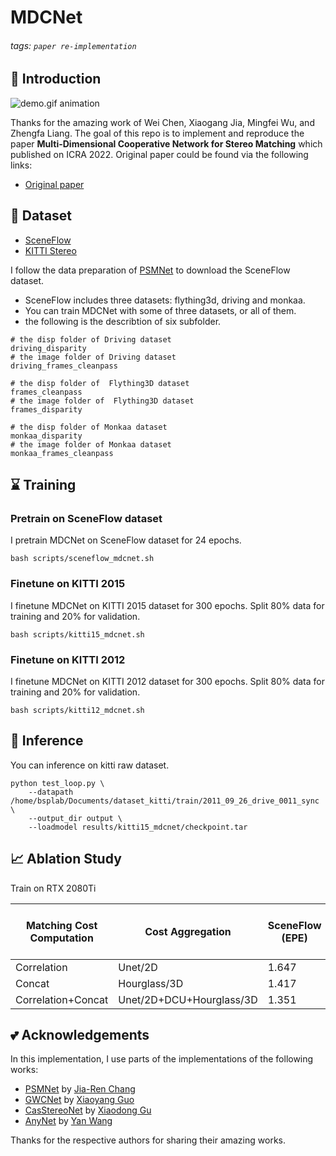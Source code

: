 # MDCNet
###### tags: `paper re-implementation`
## :beginner: Introduction
![demo.gif animation](readme_images/demo.gif)

Thanks for the amazing work of Wei Chen, Xiaogang Jia, Mingfei Wu, and Zhengfa Liang. The goal of this repo is to implement and reproduce the paper **Multi-Dimensional Cooperative Network for Stereo Matching** which published on ICRA 2022. Original paper could be found via the following links:
* [Original paper](https://ieeexplore.ieee.org/document/9627805)

## :floppy_disk: Dataset
* [SceneFlow](http://www.cvlibs.net/datasets/kitti/eval_stereo.php)
* [KITTI Stereo](https://lmb.informatik.uni-freiburg.de/resources/datasets/SceneFlowDatasets.en.html)

I follow the data preparation of [PSMNet](https://github.com/JiaRenChang/PSMNet/tree/master/dataset) to download the SceneFlow dataset.
* SceneFlow includes three datasets: flything3d, driving and monkaa.
* You can train MDCNet with some of three datasets, or all of them.
* the following is the describtion of six subfolder.
```
# the disp folder of Driving dataset
driving_disparity  
# the image folder of Driving dataset
driving_frames_cleanpass

# the disp folder of  Flything3D dataset
frames_cleanpass  
# the image folder of  Flything3D dataset
frames_disparity  

# the disp folder of Monkaa dataset
monkaa_disparity  
# the image folder of Monkaa dataset
monkaa_frames_cleanpass
```

## :hourglass: Training
### Pretrain on SceneFlow dataset
I pretrain MDCNet on SceneFlow dataset for 24 epochs.
```
bash scripts/sceneflow_mdcnet.sh
```
### Finetune on KITTI 2015
I finetune MDCNet on KITTI 2015 dataset for 300 epochs. Split 80% data for training and 20% for validation.
```
bash scripts/kitti15_mdcnet.sh
```
### Finetune on KITTI 2012
I finetune MDCNet on KITTI 2012 dataset for 300 epochs. Split 80% data for training and 20% for validation.
```
bash scripts/kitti12_mdcnet.sh
```

## :rocket: Inference
You can inference on kitti raw dataset.
```
python test_loop.py \
    --datapath /home/bsplab/Documents/dataset_kitti/train/2011_09_26_drive_0011_sync \
    --output_dir output \
    --loadmodel results/kitti15_mdcnet/checkpoint.tar
```

## :chart_with_upwards_trend: Ablation Study
Train on RTX 2080Ti

| Matching Cost Computation | Cost Aggregation         | SceneFlow (EPE) | KITTI 2015 D1-all (%) | KITTI 2012 D1-all (%) | Time(s) |
| ------------------------- | ------------------------ | --------------- | --------------------- | --------------------- | ------- |
| Correlation               | Unet/2D                  | 1.647           | 3.93%                 | 5.08%                 | 0.043   |
| Concat                    | Hourglass/3D             | 1.417           | 2.13%                 | 2.56%                 | 0.243   |
| Correlation+Concat        | Unet/2D+DCU+Hourglass/3D | 1.351           | 3.16%                 | 3.91%                 | 0.073   |

## :two_hearts: Acknowledgements
In this implementation, I use parts of the implementations of the following works:
* [PSMNet](https://github.com/JiaRenChang/PSMNet) by [Jia-Ren Chang](https://jiarenchang.github.io/)
* [GWCNet](https://github.com/xy-guo/GwcNet) by [Xiaoyang Guo](https://github.com/xy-guo)
* [CasStereoNet](https://github.com/hz-ants/cascade-mvsnet) by [Xiaodong Gu](https://github.com/gxd1994)
* [AnyNet](https://github.com/mileyan/AnyNet) by [Yan Wang](https://www.cs.cornell.edu/~yanwang/)

Thanks for the respective authors for sharing their amazing works.